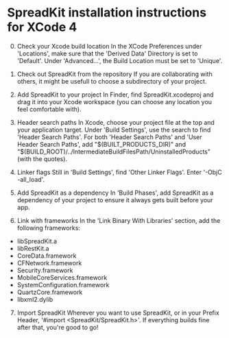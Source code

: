 # SpreadKit installation instructions for XCode 4

0. Check your Xcode build location
In the XCode Preferences under 'Locations', make sure that the 'Derived Data' Directory is set to 'Default'. Under 'Advanced...', the Build Location must be set to 'Unique'.

1. Check out SpreadKit from the repository
If you are collaborating with others, it might be usefull to choose a subdirectory of your project.

2. Add SpreadKit to your project
In Finder, find SpreadKit.xcodeproj and drag it into your Xcode workspace (you can choose any location you feel comfortable with).

3. Header search paths
In Xcode, choose your project file at the top and your application target. Under 'Build Settings', use the search to find 'Header Search Paths'. For both 'Header Search Paths' and 'User Header Search Paths', add "$(BUILT_PRODUCTS_DIR)" and "$(BUILD_ROOT)/../IntermediateBuildFilesPath/UninstalledProducts" (with the quotes).

4. Linker flags
Still in 'Build Settings', find 'Other Linker Flags'. Enter '-ObjC -all_load'.

5. Add SpreadKit as a dependency
In 'Build Phases', add SpreadKit as a dependency of your project to ensure it always gets built before your app.

6. Link with frameworks
In the 'Link Binary With Libraries' section, add the following frameworks:
- libSpreadKit.a
- libRestKit.a
- CoreData.framework
- CFNetwork.framework
- Security.framework
- MobileCoreServices.framework
- SystemConfiguration.framework
- QuartzCore.framework
- libxml2.dylib

7. Import SpreadKit
Wherever you want to use SpreadKit, or in your Prefix Header, '#import <SpreadKit/SpreadKit.h>'. If everything builds fine after that, you're good to go!